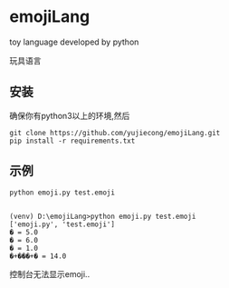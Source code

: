 # emojiLang

toy language developed by python

玩具语言

## 安装

确保你有python3以上的环境,然后

```
git clone https://github.com/yujiecong/emojiLang.git
pip install -r requirements.txt
```

## 示例

```
python emoji.py test.emoji


```

```
(venv) D:\emojiLang>python emoji.py test.emoji
['emoji.py', 'test.emoji']
� = 5.0
� = 6.0
� = 1.0
�+���+� = 14.0

```

控制台无法显示emoji..
